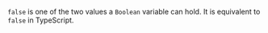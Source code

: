 `false` is one of the two values a `Boolean` variable can hold.
It is equivalent to `false` in TypeScript.
